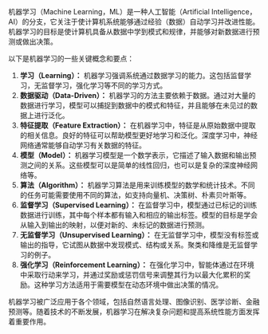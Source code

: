 机器学习（Machine Learning，ML）是一种人工智能（Artificial Intelligence，AI）的分支，它关注于使计算机系统能够通过经验（数据）自动学习并改进性能。机器学习的目标是使计算机具备从数据中学到模式和规律，并能够对新数据进行预测或做出决策。

以下是机器学习的一些关键概念和要点：

1. **学习（Learning）：** 机器学习强调系统通过数据学习的能力。这包括监督学习，无监督学习，强化学习等不同的学习方式。
2. **数据驱动（Data-Driven）：** 机器学习的方法主要依赖于数据。通过对大量的数据进行学习，模型可以捕捉到数据中的模式和特征，并且能够在未见过的数据上进行泛化。
3. **特征提取（Feature Extraction）：** 在机器学习中，特征是从原始数据中提取的相关信息。良好的特征可以帮助模型更好地学习和泛化。深度学习中，神经网络通常能够自动学习有关数据的特征。
4. **模型（Model）：** 机器学习模型是一个数学表示，它描述了输入数据和输出预测之间的关系。这些模型可以是简单的线性回归，也可以是复杂的深度神经网络等。
5. **算法（Algorithm）：** 机器学习算法是用来训练模型的数学和统计技术。不同的任务可能需要使用不同的算法，如支持向量机、决策树、朴素贝叶斯等。
6. **监督学习（Supervised Learning）：** 在监督学习中，模型通过已标记的训练数据进行训练，其中每个样本都有输入和相应的输出标签。模型的目标是学会从输入到输出的映射，以便对新的、未标记的数据进行预测。
7. **无监督学习（Unsupervised Learning）：** 在无监督学习中，模型没有标签或输出的指导，它试图从数据中发现模式、结构或关系。聚类和降维是无监督学习的例子。
8. **强化学习（Reinforcement Learning）：** 在强化学习中，智能体通过在环境中采取行动来学习，并通过奖励或惩罚信号来调整其行为以最大化累积的奖励。这种学习方法适用于需要模型在动态环境中做出决策的情况。

机器学习被广泛应用于各个领域，包括自然语言处理、图像识别、医学诊断、金融预测等。随着技术的不断发展，机器学习在解决复杂问题和提高系统性能方面发挥着重要作用。